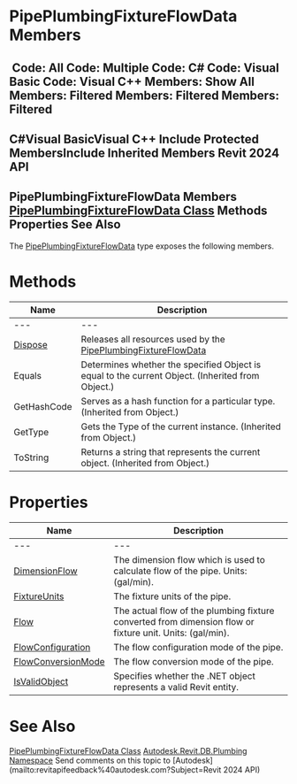 # PipePlumbingFixtureFlowData Members

﻿
 Code: All Code: Multiple Code: C# Code: Visual Basic Code: Visual C++  Members: Show All Members: Filtered Members: Filtered Members: Filtered   
---  
C#Visual BasicVisual C++
Include Protected MembersInclude Inherited Members
Revit 2024 API  
---  
PipePlumbingFixtureFlowData Members  
[PipePlumbingFixtureFlowData Class](11a35067-5428-3500-de8b-6319fa7f8c96.md "PipePlumbingFixtureFlowData Class") Methods Properties See Also  
---  
The [PipePlumbingFixtureFlowData](11a35067-5428-3500-de8b-6319fa7f8c96.md "PipePlumbingFixtureFlowData Class") type exposes the following members.
# Methods
| Name | Description |
| --- | --- |
| --- | --- | --- |
| [Dispose](805f028f-5843-2c22-d3c7-5d091c2a0a0e.md "Dispose Method") | Releases all resources used by the [PipePlumbingFixtureFlowData](11a35067-5428-3500-de8b-6319fa7f8c96.md "PipePlumbingFixtureFlowData Class") |
| Equals | Determines whether the specified Object is equal to the current Object. (Inherited from Object.) |
| GetHashCode | Serves as a hash function for a particular type.  (Inherited from Object.) |
| GetType | Gets the Type of the current instance. (Inherited from Object.) |
| ToString | Returns a string that represents the current object. (Inherited from Object.) |

# Properties
| Name | Description |
| --- | --- |
| --- | --- | --- |
| [DimensionFlow](7a3de704-454a-4959-872f-62cda2c46f4f.md "DimensionFlow Property") | The dimension flow which is used to calculate flow of the pipe. Units: (gal/min). |
| [FixtureUnits](414e4cbd-39bd-f6ec-7ffd-1b9ac67f14a0.md "FixtureUnits Property") | The fixture units of the pipe. |
| [Flow](0e0c5fa0-e95b-e420-d569-28f5bd18ebfd.md "Flow Property") | The actual flow of the plumbing fixture converted from dimension flow or fixture unit. Units: (gal/min). |
| [FlowConfiguration](2689f5d9-ec0c-2831-5212-09025edc1611.md "FlowConfiguration Property") | The flow configuration mode of the pipe. |
| [FlowConversionMode](e1aabc6f-cf9a-0317-d4ef-517f561c87e1.md "FlowConversionMode Property") | The flow conversion mode of the pipe. |
| [IsValidObject](dd581802-e449-05c0-4cb6-7b687f4de1ba.md "IsValidObject Property") | Specifies whether the .NET object represents a valid Revit entity. |

# See Also
[PipePlumbingFixtureFlowData Class](11a35067-5428-3500-de8b-6319fa7f8c96.md "PipePlumbingFixtureFlowData Class")
[Autodesk.Revit.DB.Plumbing Namespace](cc553597-37c2-fcd9-6025-d904c129c80a.md "Autodesk.Revit.DB.Plumbing Namespace")
Send comments on this topic to [Autodesk](mailto:revitapifeedback%40autodesk.com?Subject=Revit 2024 API)